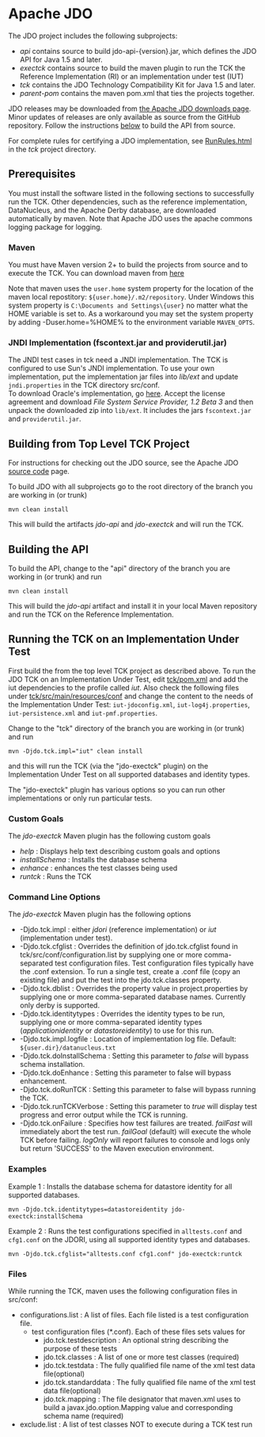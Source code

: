 # Apache JDO

The JDO project includes the following subprojects:

* *api* contains source to build jdo-api-{version}.jar, which defines the JDO API for Java 1.5 and later.
* *exectck* contains source to build the maven plugin to run the TCK the Reference Implementation (RI) or an implementation under test (IUT)
* *tck* contains the JDO Technology Compatibility Kit for Java 1.5 and later.
* *parent-pom* contains the maven pom.xml that ties the projects together.

JDO releases may be downloaded from [the Apache JDO downloads page](http://db.apache.org/jdo/downloads.html).
Minor updates of releases are only available as source from the GitHub repository.
Follow the instructions [below](link:#building) to build the API from source.

For complete rules for certifying a JDO implementation, see [RunRules.html](https://github.com/apache/db-jdo/blob/master/tck/RunRules.html) in the *tck* project directory.


## Prerequisites

You must install the software listed in the following sections
to successfully run the TCK.
Other dependencies, such as the reference implementation, DataNucleus,
and the Apache Derby database, are downloaded automatically by maven.
Note that Apache JDO uses the apache commons logging package for logging.

### Maven

You must have Maven version 2+ to build the projects from source and to execute the TCK. You can download maven from [here](http://maven.apache.org/download.html)

Note that maven uses the `user.home` system property for the location of the maven local repostitory: `${user.home}/.m2/repository`.
Under Windows this system property is `C:\Documents and Settings\{user}` no matter what the HOME variable is set to. 
As a workaround you may set the system property by adding -Duser.home=%HOME% to the environment variable `MAVEN_OPTS`.

### JNDI Implementation (fscontext.jar and providerutil.jar)

The JNDI test cases in tck need a JNDI implementation.
The TCK is configured to use Sun's JNDI implementation.
To use your own implementation, put the implementation
jar files into <i>lib/ext</i> and update `jndi.properties` in the TCK directory src/conf.  
To download Oracle's implementation, go [here](http://www.oracle.com/technetwork/java/javasebusiness/downloads/java-archive-downloads-java-plat-419418.html#7110-jndi-1.2.1-oth-JPR).
Accept the license agreement and download *File System Service Provider, 1.2 Beta 3* and then unpack the downloaded zip into `lib/ext`. It includes the jars `fscontext.jar` and `providerutil.jar`.


## Building from Top Level TCK Project

For instructions for checking out the JDO source, see the Apache JDO [source code](http://db.apache.org/jdo/svn.html) page.

To build JDO with all subprojects go to the root directory of the branch you are working in (or trunk)

    mvn clean install

This will build the artifacts *jdo-api* and *jdo-exectck* and will run the TCK.


## Building the API

To build the API, change to the "api" directory of the branch you are working in (or trunk) and run

    mvn clean install

This will build the *jdo-api* artifact and install it in your local Maven repository and run the TCK on the Reference Implementation.


## Running the TCK on an Implementation Under Test

First build the from the top level TCK project as described above.
To run the JDO TCK on an Implementation Under Test, edit [tck/pom.xml](https://github.com/apache/db-jdo/blob/master/tck/pom.xml) and add the iut dependencies to the profile called *iut*. 
Also check the following files under [tck/src/main/resources/conf](https://github.com/apache/db-jdo/tree/master/tck/src/main/resources/conf) and change the content to the needs of the Implementation Under Test:
`iut-jdoconfig.xml`, `iut-log4j.properties`, `iut-persistence.xml` and `iut-pmf.properties`.

Change to the "tck" directory of the branch you are working in (or trunk) and run

    mvn -Djdo.tck.impl="iut" clean install

and this will run the TCK (via the "jdo-exectck" plugin) on the Implementation Under Test on all supported databases and identity types.

The "jdo-exectck" plugin has various options so you can run other implementations or only run particular tests.


### Custom Goals

The *jdo-exectck* Maven plugin has the following custom goals

* *help* : Displays help text describing custom goals and options
* *installSchema* : Installs the database schema
* *enhance* : enhances the test classes being used
* *runtck* : Runs the TCK


### Command Line Options

The *jdo-exectck* Maven plugin has the following options

* -Djdo.tck.impl : either *jdori* (reference implementation) or *iut* (implementation under test).
* -Djdo.tck.cfglist : Overrides the definition of jdo.tck.cfglist found in tck/src/conf/configuration.list by supplying one or more comma-separated test configuration files. Test configuration files typically have the .conf extension. To run a single test, create a .conf file (copy an existing file) and put the test into the jdo.tck.classes property.
* -Djdo.tck.dblist : Overrides the property value in project.properties by supplying one or more comma-separated database names. Currently only derby is supported.
* -Djdo.tck.identitytypes : Overrides the identity types to be run, supplying one or more comma-separated identity types (*applicationidentity* or *datastoreidentity*) to use for this run.
* -Djdo.tck.impl.logfile : Location of implementation log file. Default: `${user.dir}/datanucleus.txt`
* -Djdo.tck.doInstallSchema : Setting this parameter to *false* will bypass schema installation.
* -Djdo.tck.doEnhance : Setting this parameter to false will bypass enhancement.
* -Djdo.tck.doRunTCK : Setting this parameter to false will bypass running the TCK.
* -Djdo.tck.runTCKVerbose : Setting this parameter to *true* will display test progress and error output while the TCK is running.
* -Djdo.tck.onFailure : Specifies how test failures are treated. *failFast* will immediately abort the test run. *failGoal* (default) will execute the whole TCK before failing. *logOnly* will report failures to console and logs only but return 'SUCCESS' to the Maven execution environment.


### Examples

Example 1 : Installs the database schema for datastore identity for all supported databases.

    mvn -Djdo.tck.identitytypes=datastoreidentity jdo-exectck:installSchema


Example 2 : Runs the test configurations specified in `alltests.conf` and `cfg1.conf` on the JDORI, using all supported identity types and databases.

    mvn -Djdo.tck.cfglist="alltests.conf cfg1.conf" jdo-exectck:runtck



### Files

While running the TCK, maven uses the following configuration files in src/conf:

* configurations.list  : A list of files. Each file listed is a test configuration file.
    * test configuration files (*.conf). Each of these files sets values for
        * jdo.tck.testdescription : An optional string describing the purpose of these tests
        * jdo.tck.classes : A list of one or more test classes (required)
        * jdo.tck.testdata : The fully qualified file name of the xml test data file(optional)
        * jdo.tck.standarddata : The fully qualified file name of the xml test data file(optional)
        * jdo.tck.mapping : The file designator that maven.xml uses to build a javax.jdo.option.Mapping value and corresponding schema name (required)
* exclude.list  : A list of test classes NOT to execute during a TCK test run</LI>


